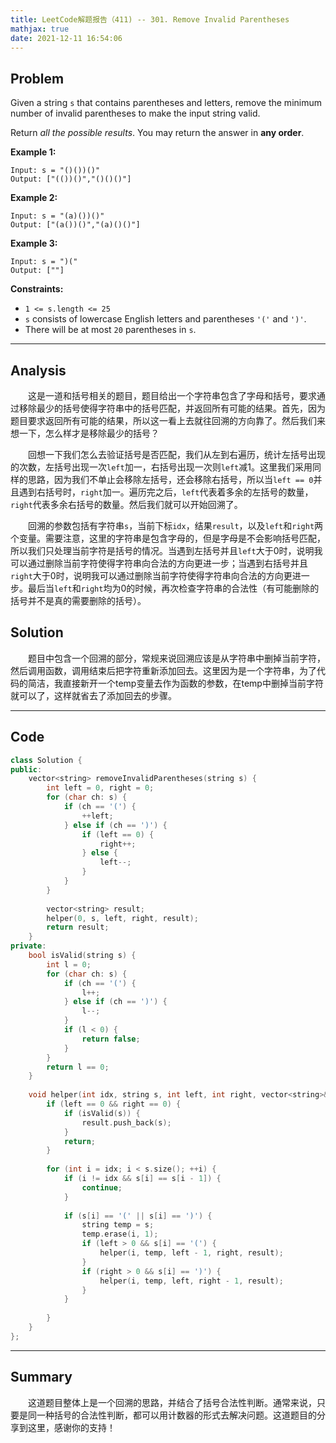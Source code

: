 ```yaml
---
title: LeetCode解题报告（411) -- 301. Remove Invalid Parentheses
mathjax: true
date: 2021-12-11 16:54:06
---
```


## Problem

Given a string `s` that contains parentheses and letters, remove the minimum number of invalid parentheses to make the input string valid.

Return *all the possible results*. You may return the answer in **any order**.

<!-- more -->

**Example 1:**

```
Input: s = "()())()"
Output: ["(())()","()()()"]
```

**Example 2:**

```
Input: s = "(a)())()"
Output: ["(a())()","(a)()()"]
```

**Example 3:**

```
Input: s = ")("
Output: [""]
```

**Constraints:**

- `1 <= s.length <= 25`
- `s` consists of lowercase English letters and parentheses `'('` and `')'`.
- There will be at most `20` parentheses in `s`.

------

## Analysis

&emsp;&emsp;这是一道和括号相关的题目，题目给出一个字符串包含了字母和括号，要求通过移除最少的括号使得字符串中的括号匹配，并返回所有可能的结果。首先，因为题目要求返回所有可能的结果，所以这一看上去就往回溯的方向靠了。然后我们来想一下，怎么样才是移除最少的括号？

&emsp;&emsp;回想一下我们怎么去验证括号是否匹配，我们从左到右遍历，统计左括号出现的次数，左括号出现一次`left`加一，右括号出现一次则`left`减1。这里我们采用同样的思路，因为我们不单止会移除左括号，还会移除右括号，所以当`left == 0`并且遇到右括号时，`right`加一。遍历完之后，`left`代表着多余的左括号的数量，`right`代表多余右括号的数量。然后我们就可以开始回溯了。

&emsp;&emsp;回溯的参数包括有字符串`s`，当前下标`idx`，结果`result`，以及`left`和`right`两个变量。需要注意，这里的字符串是包含字母的，但是字母是不会影响括号匹配，所以我们只处理当前字符是括号的情况。当遇到左括号并且`left`大于0时，说明我可以通过删除当前字符使得字符串向合法的方向更进一步；当遇到右括号并且`right`大于0时，说明我可以通过删除当前字符使得字符串向合法的方向更进一步。最后当`left`和`right`均为0的时候，再次检查字符串的合法性（有可能删除的括号并不是真的需要删除的括号）。

## Solution

&emsp;&emsp;题目中包含一个回溯的部分，常规来说回溯应该是从字符串中删掉当前字符，然后调用函数，调用结束后把字符重新添加回去。这里因为是一个字符串，为了代码的简洁，我直接新开一个temp变量去作为函数的参数，在temp中删掉当前字符就可以了，这样就省去了添加回去的步骤。

------

## Code

```c++
class Solution {
public:
    vector<string> removeInvalidParentheses(string s) {
        int left = 0, right = 0;
        for (char ch: s) {
            if (ch == '(') {
                ++left;
            } else if (ch == ')') {
                if (left == 0) {
                    right++;
                } else {
                    left--;
                }
            }
        }
        
        vector<string> result;
        helper(0, s, left, right, result);
        return result;
    }
private:
    bool isValid(string s) {
        int l = 0;
        for (char ch: s) {
            if (ch == '(') {
                l++;
            } else if (ch == ')') {
                l--;
            }
            if (l < 0) {
                return false;
            }
        }
        return l == 0;
    }
    
    void helper(int idx, string s, int left, int right, vector<string>& result) {
        if (left == 0 && right == 0) {
            if (isValid(s)) {
                result.push_back(s);
            }
            return;
        }
        
        for (int i = idx; i < s.size(); ++i) {
            if (i != idx && s[i] == s[i - 1]) {
                continue;
            }
            
            if (s[i] == '(' || s[i] == ')') {
                string temp = s;
                temp.erase(i, 1);
                if (left > 0 && s[i] == '(') {
                    helper(i, temp, left - 1, right, result);
                }
                if (right > 0 && s[i] == ')') {
                    helper(i, temp, left, right - 1, result);
                }
            }
            
        }
    }
};
```

------

## Summary

&emsp;&emsp;这道题目整体上是一个回溯的思路，并结合了括号合法性判断。通常来说，只要是同一种括号的合法性判断，都可以用计数器的形式去解决问题。这道题目的分享到这里，感谢你的支持！

